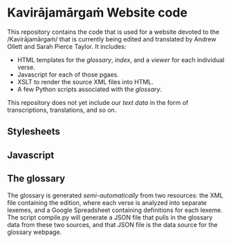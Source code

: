 # Kavirājamārgaṁ Website code

This repository contains the code that is used for a website devoted to the /Kavirājamārgaṁ/ that is currently being edited and translated by Andrew Ollett and Sarah Pierce Taylor. It includes:

* HTML templates for the *glossary*, *index*, and a *viewer* for each individual verse.
* Javascript for each of those pgaes.
* XSLT to render the source XML files into HTML.
* A few Python scripts associated with the *glossary*.

This repository does not yet include our *text data* in the form of transcriptions, translations, and so on.

## Stylesheets

## Javascript

## The glossary

The glossary is generated *semi-automatically* from two resources: the XML file containing the edition, where each verse is analyzed into separate lexemes, and a Google Spreadsheet containing definitions for each lexeme. The script compile.py will generate a JSON file that pulls in the glossary data from these two sources, and that JSON file is the data source for the glossary webpage.
